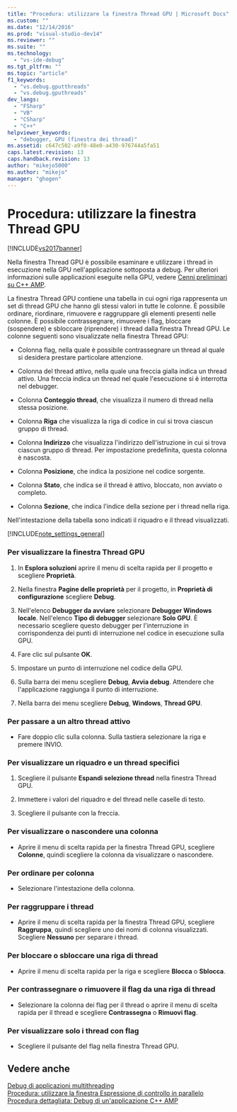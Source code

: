 ```yaml
---
title: "Procedura: utilizzare la finestra Thread GPU | Microsoft Docs"
ms.custom: ""
ms.date: "12/14/2016"
ms.prod: "visual-studio-dev14"
ms.reviewer: ""
ms.suite: ""
ms.technology: 
  - "vs-ide-debug"
ms.tgt_pltfrm: ""
ms.topic: "article"
f1_keywords: 
  - "vs.debug.gputthreads"
  - "vs.debug.gputhreads"
dev_langs: 
  - "FSharp"
  - "VB"
  - "CSharp"
  - "C++"
helpviewer_keywords: 
  - "debugger, GPU (finestra dei thread)"
ms.assetid: c647c502-a9f0-48e0-a430-976744a5fa51
caps.latest.revision: 13
caps.handback.revision: 13
author: "mikejo5000"
ms.author: "mikejo"
manager: "ghogen"
---
```

# Procedura: utilizzare la finestra Thread GPU
[!INCLUDE[vs2017banner](../code-quality/includes/vs2017banner.md)]

Nella finestra Thread GPU è possibile esaminare e utilizzare i thread in esecuzione nella GPU nell'applicazione sottoposta a debug.  Per ulteriori informazioni sulle applicazioni eseguite nella GPU, vedere [Cenni preliminari su C\+\+ AMP](/visual-cpp/parallel/amp/cpp-amp-overview).  
  
 La finestra Thread GPU contiene una tabella in cui ogni riga rappresenta un set di thread GPU che hanno gli stessi valori in tutte le colonne.  È possibile ordinare, riordinare, rimuovere e raggruppare gli elementi presenti nelle colonne.  È possibile contrassegnare, rimuovere i flag, bloccare \(sospendere\) e sbloccare \(riprendere\) i thread dalla finestra Thread GPU.  Le colonne seguenti sono visualizzate nella finestra Thread GPU:  
  
-   Colonna flag, nella quale è possibile contrassegnare un thread al quale si desidera prestare particolare attenzione.  
  
-   Colonna del thread attivo, nella quale una freccia gialla indica un thread attivo.  Una freccia indica un thread nel quale l'esecuzione si è interrotta nel debugger.  
  
-   Colonna **Conteggio thread**, che visualizza il numero di thread nella stessa posizione.  
  
-   Colonna **Riga** che visualizza la riga di codice in cui si trova ciascun gruppo di thread.  
  
-   Colonna **Indirizzo** che visualizza l'indirizzo dell'istruzione in cui si trova ciascun gruppo di thread.  Per impostazione predefinita, questa colonna è nascosta.  
  
-   Colonna **Posizione**, che indica la posizione nel codice sorgente.  
  
-   Colonna **Stato**, che indica se il thread è attivo, bloccato, non avviato o completo.  
  
-   Colonna **Sezione**, che indica l'indice della sezione per i thread nella riga.  
  
 Nell'intestazione della tabella sono indicati il riquadro e il thread visualizzati.  
  
 [!INCLUDE[note_settings_general](../data-tools/includes/note_settings_general_md.md)]  
  
### Per visualizzare la finestra Thread GPU  
  
1.  In **Esplora soluzioni** aprire il menu di scelta rapida per il progetto e scegliere **Proprietà**.  
  
2.  Nella finestra **Pagine delle proprietà** per il progetto, in **Proprietà di configurazione** scegliere **Debug**.  
  
3.  Nell'elenco **Debugger da avviare** selezionare **Debugger Windows locale**.  Nell'elenco **Tipo di debugger** selezionare **Solo GPU**.  È necessario scegliere questo debugger per l'interruzione in corrispondenza dei punti di interruzione nel codice in esecuzione sulla GPU.  
  
4.  Fare clic sul pulsante **OK**.  
  
5.  Impostare un punto di interruzione nel codice della GPU.  
  
6.  Sulla barra dei menu scegliere **Debug**, **Avvia debug**.  Attendere che l'applicazione raggiunga il punto di interruzione.  
  
7.  Nella barra dei menu scegliere **Debug**, **Windows**, **Thread GPU**.  
  
### Per passare a un altro thread attivo  
  
-   Fare doppio clic sulla colonna. Sulla tastiera selezionare la riga e premere INVIO.  
  
### Per visualizzare un riquadro e un thread specifici  
  
1.  Scegliere il pulsante **Espandi selezione thread** nella finestra Thread GPU.  
  
2.  Immettere i valori del riquadro e del thread nelle caselle di testo.  
  
3.  Scegliere il pulsante con la freccia.  
  
### Per visualizzare o nascondere una colonna  
  
-   Aprire il menu di scelta rapida per la finestra Thread GPU, scegliere **Colonne**, quindi scegliere la colonna da visualizzare o nascondere.  
  
### Per ordinare per colonna  
  
-   Selezionare l'intestazione della colonna.  
  
### Per raggruppare i thread  
  
-   Aprire il menu di scelta rapida per la finestra Thread GPU, scegliere **Raggruppa**, quindi scegliere uno dei nomi di colonna visualizzati.  Scegliere **Nessuno** per separare i thread.  
  
### Per bloccare o sbloccare una riga di thread  
  
-   Aprire il menu di scelta rapida per la riga e scegliere **Blocca** o **Sblocca**.  
  
### Per contrassegnare o rimuovere il flag da una riga di thread  
  
-   Selezionare la colonna dei flag per il thread o aprire il menu di scelta rapida per il thread e scegliere **Contrassegna** o **Rimuovi flag**.  
  
### Per visualizzare solo i thread con flag  
  
-   Scegliere il pulsante del flag nella finestra Thread GPU.  
  
## Vedere anche  
 [Debug di applicazioni multithreading](../debugger/debug-multithreaded-applications-in-visual-studio.md)   
 [Procedura: utilizzare la finestra Espressione di controllo in parallelo](../debugger/how-to-use-the-parallel-watch-window.md)   
 [Procedura dettagliata: Debug di un'applicazione C\+\+ AMP](../Topic/Walkthrough:%20Debugging%20a%20C++%20AMP%20Application.md)